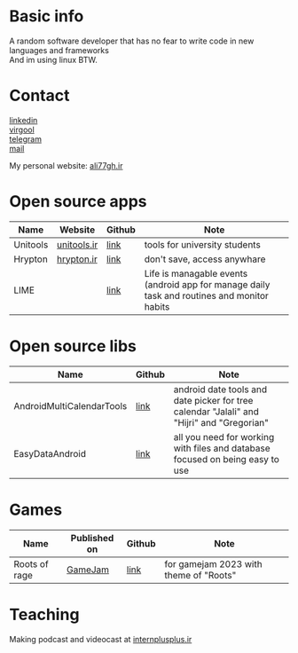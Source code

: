 # Basic info

A random software developer that has no fear to write code in new languages and frameworks <br>
And im using linux BTW.


# Contact
[linkedin](https://www.linkedin.com/in/ali-ghahremani-19812016b/) <br>
[virgool](https://virgool.io/@ali77gh)<br>
[telegram](https://t.me/ali77gha)<br>
[mail](mailto:alighahremani1377@gmail.com)<br>

My personal website: [ali77gh.ir](https://ali77gh.ir)


# Open source apps

| Name     | Website                             | Github         | Note |
| -------- | ----------------------------------- | -------------  | ---- |
| Unitools | [unitools.ir](https://unitools.ir/) | [link](https://github.com/unitools-apps/UniTools-android)      | tools for university students |
| Hrypton  | [hrypton.ir](https://hrypton.ir/)   | [link](https://github.com/ali77gh/Hrypton-droid)      | don't save, access anywhare |
| LIME     |                                     | [link](https://github.com/ali77gh/LIME)    | Life is managable events (android app for manage daily task and routines and monitor habits|


# Open source libs
| Name                      | Github         | Note |
| ------------------------- | -------------  | ---- |
| AndroidMultiCalendarTools | [link](https://github.com/hooshkar/AndroidMultiCalendarTools)      | android date tools and date picker for tree calendar "Jalali" and "Hijri" and "Gregorian"  |
| EasyDataAndroid           | [link](https://github.com/ali77gh/EasyDataAndroid)      | all you need for working with files and database focused on being easy to use  |

# Games
| Name          | Published on                        | Github         | Note |
| ------------- | ----------------------------------- | -------------  | ---- |
| Roots of rage | [GameJam](https://globalgamejam.org/2023/games/roots-rage-6) | [link](https://github.com/ali77gh/rootsofrage) | for gamejam 2023 with theme of "Roots" | 

# Teaching 
Making podcast and videocast at [internplusplus.ir](https://internplusplus.ir)
